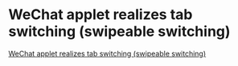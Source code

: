 # WeChat applet realizes tab switching (swipeable switching)
[WeChat applet realizes tab switching (swipeable switching)](https://aiwithcloud.com/2022/09/15/wechat_applet_realizes_tab_switching_swipeable_switching/)